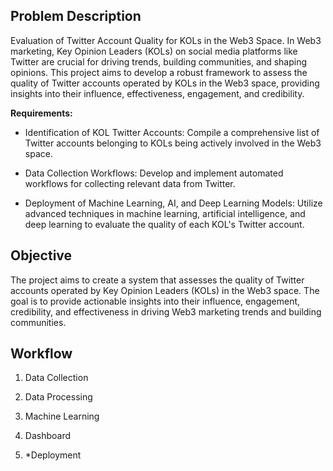 ## Problem Description

Evaluation of Twitter Account Quality for KOLs in the Web3 Space. In Web3 marketing, Key Opinion Leaders (KOLs) on social media platforms like Twitter are crucial for driving trends, building communities, and shaping opinions. This project aims to develop a robust framework to assess the quality of Twitter accounts operated by KOLs in the Web3 space, providing insights into their influence, effectiveness, engagement, and credibility. 

**Requirements:**

- Identification of KOL Twitter Accounts: Compile a comprehensive list of Twitter accounts belonging to KOLs being actively involved in the Web3 space.  

- Data Collection Workflows: Develop and implement automated workflows for collecting relevant data from Twitter. 

- Deployment of Machine Learning, AI, and Deep Learning Models: Utilize advanced techniques in machine learning, artificial intelligence, and deep learning to evaluate the quality of each KOL's Twitter account.


## Objective

The project aims to create a system that assesses the quality of Twitter accounts operated by Key Opinion Leaders (KOLs) in the Web3 space. The goal is to provide actionable insights into their influence, engagement, credibility, and effectiveness in driving Web3 marketing trends and building communities.


## Workflow

1. Data Collection

2. Data Processing

3. Machine Learning

4. Dashboard

5. *Deployment 

